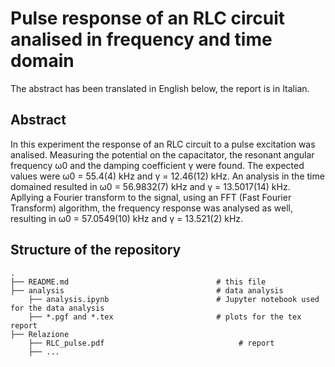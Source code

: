 # Pulse response of an RLC circuit analised in frequency and time domain
The abstract has been translated in English below, the report is in Italian.

## Abstract
In this experiment the response of an RLC circuit to a pulse excitation was analised. Measuring the potential on the capacitator, the resonant angular frequency ω0 and the damping coefficient γ were found. The expected values were ω0 = 55.4(4) kHz and γ = 12.46(12) kHz. An analysis in the time domained resulted in ω0 = 56.9832(7) kHz and γ = 13.5017(14) kHz. Apllying a Fourier transform to the signal, using an FFT (Fast Fourier Transform) algorithm, the frequency response was analysed as well, resulting in ω0 = 57.0549(10) kHz and γ = 13.521(2) kHz.

## Structure of the repository
```
.
├── README.md                                 # this file
├── analysis                                  # data analysis 
    ├── analysis.ipynb                        # Jupyter notebook used for the data analysis
    ├── *.pgf and *.tex                       # plots for the tex report
├── Relazione
    ├── RLC_pulse.pdf                              # report
    ├── ...
```
